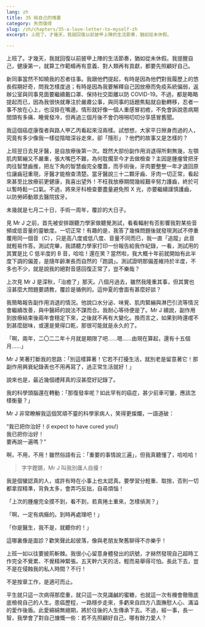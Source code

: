```yaml
---
lang: zh
title: 35 給自己的情書
category: 失而復得
slug: /zh/chapters/35-a-love-letter-to-myself-zh
excerpt: 上班了。才幾天，我就回復以前披甲上陣的生活節奏，猶如從未休假。

---
```


<p class="cn">上班了。才幾天，我就回復以前披甲上陣的生活節奏，猶如從未休假。我提醒自己，健康第一，就算工作範疇再有意義、對人類再有貢獻，都要先照顧好自己。
 
<p class="cn">新同事當然不知曉我的忍者往事。我跟他們提起，有時是因為他們對我履歷上的悠長假期好奇，問我怎樣度過；有時是因為我要解釋自己因放療而免疫系統偏弱，返辦公室與同事見面要繼續戴口罩、保持社交距離以防 COVID-19。不過，都是略略提起而已，因為我很快就專注於嚴肅公事，與同事的話題焦點就自動轉移，忍者一事不放在心上，也沒掛在嘴邊。情形就好像一個人重感冒初癒，不免會訴說患病期間頭有多痛、睡覺發冷，但再過三個月後不會仍嘮嘮叨叨分享感冒舊聞。
 
<p class="cn">我這個癌症康復者與路人甲乙丙看起來沒兩樣。試想想，大家平日擦身而過的人，究竟有多少像我一樣從陰暗深谷走來，卻「隱形」？他們的故事又是怎樣的？
 
<p class="cn">上班翌日去見牙醫，是自放療後第一次。既然大部份副作用消退得所剩無幾，左顎肌肉緊繃又不嚴重，張大嘴巴不難，為何耽擱至今才去做檢查？主因是腫瘤曾把牙肉往智慧齒推，把左下角的智慧齒完全覆蓋，而手術後，牙肉要整整一年才退回原位讓齒冠重現，牙醫才能檢查清楚。當牙醫說三十二顆牙齒、牙肉一切正常，看起來甚至比放療前更健康，我喜出望外！不枉我放療期間幾經艱辛努力護齒，終於可以暫時鬆一口氣。不過，將來牙科檢查要盡量避免照 X 光，亦要繼續謹慎護齒，以防勞師動眾去醫院拔牙。
 
<p class="cn">未幾就是七月二十日，手術一周年，覆診的大日子。
 
<p class="cn">見 Mr J 之前，首先被安排跟聽力學家做聽覺測試，看看輻射有否影響我對某些音頻或低音量的靈敏度。一切正常！有趣的是，我答了幾條問題後就發現測試不停重覆用同一個音（C），只是高八度或低八度、音量不同而已，我一直「追蹤」此音就輕易作答。測試完畢，我請聽力學家打印一份報告給我作紀錄，一看，測試用的其實是比 C 低半度的 B 音，哈哈！還在笑？當然啦，我大概十年前就開始有此半度下調的偏差，是隨年齡漸長而自然的「跑調」。測試證明那偏差維持於半度，不多也不少，就是說我的絕對音感回復正常了，豈不樂哉？
 
<p class="cn">上次見 Mr J 是深秋，「治癒了」那天。八個月過去，雖然我隆重其事，但其實也沒甚麼大問題要請教，覆診是循例的。這仲夏的會面有甚麼好談？
 
<p class="cn">我簡略報告副作用消退的情況。他說口水分泌、味覺、肌肉緊繃與淋巴引流等情況會繼續改善，與中醫師的說法不謀而合。我耐心等待便是了。Mr J 續說，副作用到放療結束後兩年會穩定下來，之後就不再有大變化。換而言之，如果到時還嚐不到甚麼甜味，或還是覺得口乾，那很可能就是永久的了。
 
<p class="cn">「啊，兩年，二〇二二年十月就是期限了吧......嗯......由現在算起，還有十五個月......」
 
<p class="cn">Mr J 笑著打斷我的思路：「別這樣算著！它若不打擾生活，就別老是留意著它！那副作用興衰紀錄表也不用再寫了，過正常生活就好！」

<p class="cn">說來也是，最近幾個禮拜真的沒甚麼好記錄了。

<p class="cn">我的科學頭腦還在轉動：「那復發率呢？如此罕有的癌症，甚少前車可鑒，應該怎樣衡量？」
 
<p class="cn">Mr J 非常瞭解我這個冥頑不靈的科學家病人，笑得更燦爛，一語道破：
 
<q class="cn">我已把你治好！(I expect to have cured you!)<br>我已把你治好！<br>要再說一遍嗎？

<p class="cn">啊，不用，不用！雖然俗語有云：「重要的事情說三遍」，但我真聽懂了，哈哈哈！

<blockquote class="cn">字字鏗鏘，Mr J 叫我別庸人自擾！</blockquote>

<p class="cn">我是個蠻認真的人，或許有時在小事上也太認真。要學習分輕重、取捨，否則一切都拿捏精準，背負太多，會弄巧反拙，自尋煩惱！

<p class="cn">「上次的腫瘤完全摸不到，看不到，若真捲土重來，怎樣偵測？」

<p class="cn">「啊，一定有病癥的。到時再處理吧！」

<p class="cn">「你是醫生，我不是，就聽你的！」

<p class="cn">這哪裏像是面診？歡笑聲此起彼落，像與老朋友聚舊聊得不亦樂乎！

<p class="cn">上班一如以往要披荊斬棘。我很小心留意身體發出的訊號，才赫然發現自己超時工作完全不覺累、不覺精神緊張。五天幹六天的活，輕而易舉得可怕。長此下去，豈不是在侵蝕我的私人時間？不行！

<p class="cn">不是按章工作，是適可而止。

<p class="cn">平生就只這一次病得那麼重，就只這一次見識鹹的蜜糖，也就這一次有機會徹徹底底檢視自己的人生。患癌歷程，一路穩步走來，多虧來自四方八面撫慰人心、滿溢的愛作後盾。此愛綿綿無絕期，將於往後的人生傳承下去。不過，經一事，長一智，我學會了對自己慷慨一些：若不先照顧好自己，哪有餘力愛人？